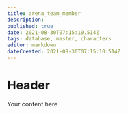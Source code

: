```yaml
---
title: arena_team_member
description: 
published: true
date: 2021-08-30T07:15:10.514Z
tags: database, master, characters
editor: markdown
dateCreated: 2021-08-30T07:15:10.514Z
---
```


# Header
Your content here